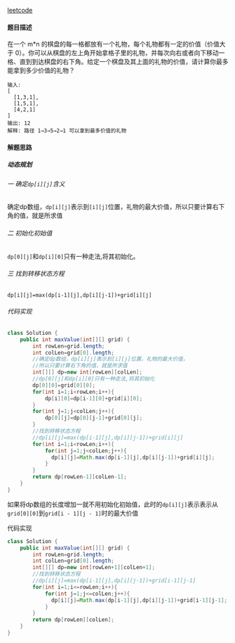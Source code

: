 [leetcode](https://leetcode-cn.com/problems/li-wu-de-zui-da-jie-zhi-lcof/)

#### 题目描述

在一个 m*n 的棋盘的每一格都放有一个礼物，每个礼物都有一定的价值（价值大于 0）。你可以从棋盘的左上角开始拿格子里的礼物，并每次向右或者向下移动一格、直到到达棋盘的右下角。给定一个棋盘及其上面的礼物的价值，请计算你最多能拿到多少价值的礼物？

```
输入: 
[
  [1,3,1],
  [1,5,1],
  [4,2,1]
]
输出: 12
解释: 路径 1→3→5→2→1 可以拿到最多价值的礼物
```

#### 解题思路

##### 动态规划

###### 一 确定`dp[i][j]`含义

确定dp数组，`dp[i][j]`表示到`[i][j]`位置，礼物的最大价值，所以只要计算右下角的值，就是所求值

###### 二 初始化初始值

`dp[0][j]`和`dp[i][0]`只有一种走法,将其初始化。

###### 三 找到转移状态方程 

```
dp[i][j]=max(dp[i-1][j],dp[i][j-1])+grid[i][j]
```

###### 代码实现

```java
class Solution {
    public int maxValue(int[][] grid) {
        int rowLen=grid.length;
        int colLen=grid[0].length;
        //确定dp数组，dp[i][j]表示到[i][j]位置，礼物的最大价值，
        //所以只要计算右下角的值，就是所求值
        int[][] dp=new int[rowLen][colLen];
        //dp[0][j]和dp[i][0]只有一种走法,将其初始化
        dp[0][0]=grid[0][0];
        for(int i=1;i<rowLen;i++){
            dp[i][0]=dp[i-1][0]+grid[i][0];
        }
        for(int j=1;j<colLen;j++){
            dp[0][j]=dp[0][j-1]+grid[0][j];
        }
        //找到转移状态方程 
        //dp[i][j]=max(dp[i-1][j],dp[i][j-1])+grid[i][j]
        for(int i=1;i<rowLen;i++){
            for(int j=1;j<colLen;j++){
              dp[i][j]=Math.max(dp[i-1][j],dp[i][j-1])+grid[i][j];  
            }
        }
        return dp[rowLen-1][colLen-1];
    }
}
```

如果将dp数组的长度增加一就不用初始化初始值，此时的`dp[i][j]`表示表示从`grid[0][0]`到`grid[i - 1][j - 1]`时的最大价值

代码实现

```java
class Solution {
    public int maxValue(int[][] grid) {
        int rowLen=grid.length;
        int colLen=grid[0].length;
        int[][] dp=new int[rowLen+1][colLen+1];
        //找到转移状态方程 
        //dp[i][j]=max(dp[i-1][j],dp[i][j-1])+grid[i-1][j-1]
        for(int i=1;i<=rowLen;i++){
            for(int j=1;j<=colLen;j++){
              dp[i][j]=Math.max(dp[i-1][j],dp[i][j-1])+grid[i-1][j-1];  
            }
        }
        return dp[rowLen][colLen];
    }
}
```



